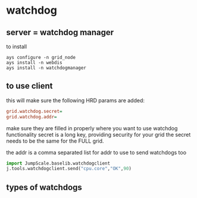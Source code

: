 watchdog
========

server = watchdog manager
-------------------------

to install

```shell
ays configure -n grid_node
ays install -n webdis
ays install -n watchdogmanager
```

to use client
-------------

this will make sure the following HRD params are added:

```cfg
grid.watchdog.secret=
grid.watchdog.addr=
```

make sure they are filled in properly where you want to use watchdog
functionality secret is a long key, providing security for your grid the
secret needs to be the same for the FULL grid.

the addr is a comma separated list for addr to use to send watchdogs too

```python
import JumpScale.baselib.watchdogclient
j.tools.watchdogclient.send("cpu.core","OK",90)
```

types of watchdogs
------------------
